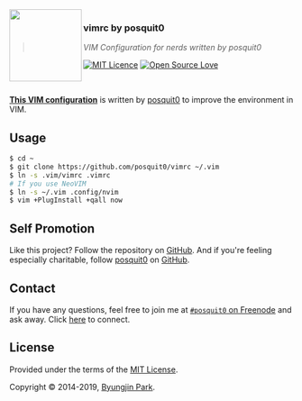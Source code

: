<img src="https://raw.githubusercontent.com/posquit0/vimrc/master/icon.png?v=3&s=200" align="left" width="128px" height="128px"/>

### **vimrc by posquit0**
> *VIM Configuration for nerds written by posquit0*

[![MIT Licence](https://badges.frapsoft.com/os/mit/mit.svg?v=103)](https://opensource.org/licenses/mit-license.php)
[![Open Source Love](https://badges.frapsoft.com/os/v1/open-source.svg?v=103)](https://github.com/ellerbrock/open-source-badge/)

<br />

[**This VIM configuration**](https://github.com/posquit0/vimrc) is written by [posquit0](https://github.com/posquit0/) to improve the environment in VIM.


## Usage

```sh
$ cd ~
$ git clone https://github.com/posquit0/vimrc ~/.vim
$ ln -s .vim/vimrc .vimrc
# If you use NeoVIM
$ ln -s ~/.vim .config/nvim
$ vim +PlugInstall +qall now
```

## Self Promotion

Like this project? Follow the repository on [GitHub](https://github.com/posquit0/vimrc). And if you're feeling especially charitable, follow [posquit0](https://posquit0.com) on [GitHub](https://github.com/posquit0).


## Contact

If you have any questions, feel free to join me at [`#posquit0` on Freenode](irc://irc.freenode.net/posquit0) and ask away. Click [here](https://kiwiirc.com/client/irc.freenode.net/posquit0) to connect.


## License

Provided under the terms of the [MIT License](https://github.com/posquit0/vimrc/blob/master/LICENSE).

Copyright © 2014-2019, [Byungjin Park](http://www.posquit0.com).
